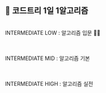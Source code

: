 ## 🌱 코드트리 1일 1알고리즘

<br/>
INTERMEDIATE LOW : 알고리즘 입문 🏃‍♂️<br><br><br>

INTERMEDIATE MID : 알고리즘 기본<br><br><br>

INTERMEDIATE HIGH : 알고리즘 실전<br><br><br>
